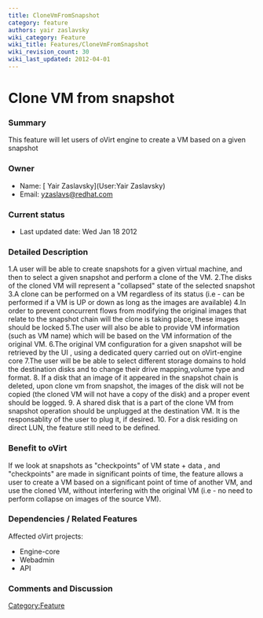 ```yaml
---
title: CloneVmFromSnapshot
category: feature
authors: yair zaslavsky
wiki_category: Feature
wiki_title: Features/CloneVmFromSnapshot
wiki_revision_count: 30
wiki_last_updated: 2012-04-01
---
```


# Clone VM from snapshot

### Summary

This feature will let users of oVirt engine to create a VM based on a given snapshot

### Owner

*   Name: [ Yair Zaslavsky](User:Yair Zaslavsky)
*   Email: <yzaslavs@redhat.com>

### Current status

*   Last updated date: Wed Jan 18 2012

### Detailed Description

1.A user will be able to create snapshots for a given virtual machine, and then to select a given snapshot and perform a clone of the VM.
2.The disks of the cloned VM will represent a "collapsed" state of the selected snapshot
3.A clone can be performed on a VM regardless of its status (i.e - can be performed if a VM is UP or down as long as the images are available)
4.In order to prevent concurrent flows from modifying the original images that relate to the snapshot chain will the clone is taking place, these images should be locked
5.The user will also be able to provide VM information (such as VM name) which will be based on the VM information of the original VM.
6.The original VM configuration for a given snapshot will be retrieved by the UI , using a dedicated query carried out on oVirt-engine core
7.The user will be be able to select different storage domains to hold the destination disks and to change their drive mapping,volume type and format.
8. If a disk that an image of it appeared in the snapshot chain is deleted, upon clone vm from snapshot, the images of the disk will not be copied (the cloned VM will not have a copy of the disk) and a proper event should be logged.
9. A shared disk that is a part of the clone VM from snapshot operation should be unplugged at the destination VM. It is the responsablity of the user to plug it, if desired.
10. For a disk residing on direct LUN, the feature still need to be defined.

### Benefit to oVirt

If we look at snapshots as "checkpoints" of VM state + data , and "checkpoints" are made in significant points of time, the feature allows a user to create a VM based on a significant point of time of another VM, and use the cloned VM, without interfering with the original VM (i.e - no need to perform collapse on images of the source VM).

### Dependencies / Related Features

Affected oVirt projects:

*   Engine-core
*   Webadmin
*   API

### Comments and Discussion

<Category:Feature>
